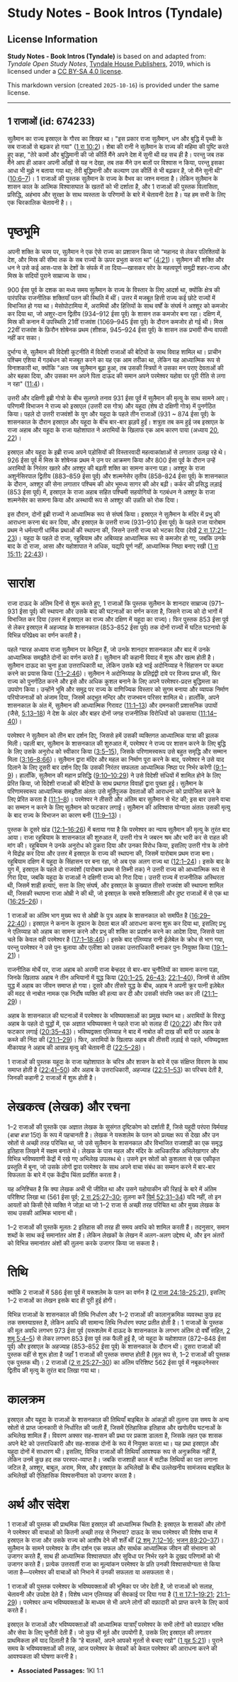 # Study Notes - Book Intros (Tyndale)

## License Information

**Study Notes - Book Intros (Tyndale)** is based on and adapted from: _Tyndale Open Study Notes_, [Tyndale House Publishers](https://tyndaleopenresources.com/), 2019, which is licensed under a [CC BY-SA 4.0 license](https://creativecommons.org/licenses/by-sa/4.0/legalcode.en).

This markdown version (created `2025-10-16`) is provided under the same license.



--------------------------------

## 1 राजाओं (id: 674233)

सुलैमान का राज्य इस्राएल के गौरव का शिखर था। "इस प्रकार राजा सुलैमान, धन और बुद्धि में पृथ्वी के सब राजाओं से बढ़कर हो गया" ([1 रा 10:2](https://ref.ly/1Kgs10:23))। शेबा की रानी ने सुलैमान के राज्य की महिमा की पुष्टि करते हुए कहा, "तेरे कामों और बुद्धिमानी की जो कीर्ति मैंने अपने देश में सुनी थी वह सच ही है। परन्तु जब तक मैंने आप ही आकर अपनी आँखों से यह न देखा, तब तक मैंने उन बातों पर विश्वास न किया, परन्तु इसका आधा भी मुझे न बताया गया था; तेरी बुद्धिमानी और कल्याण उस कीर्ति से भी बढ़कर है, जो मैंने सुनी थी" ([10:6–7](https://ref.ly/1Kgs10:6-1Kgs10:7))। 1 राजाओं की पुस्तक सुलैमान के राज्य के वैभव का जश्न मनाता है। लेकिन सुलैमान के शासन काल के आत्मिक विश्वासघात के खतरों को भी दर्शाता है, और 1 राजाओं की पुस्तक विलासिता, प्रसिद्धि, अहंभाव और सुरक्षा के साथ व्यस्तता के परिणामों के बारे में चेतावनी देता है। यह हम सभी के लिए एक चिरकालिक चेतावनी है।।

पृष्ठभूमि
=========

अपनी शक्ति के चरम पर, सुलैमान ने एक ऐसे राज्य का प्रशासन किया जो “महानद से लेकर पलिश्तियों के देश, और मिस्र की सीमा तक के सब राज्यों के ऊपर प्रभुता करता था” ([4:21](https://ref.ly/1Kgs4:21))। सुलैमान की शक्ति और धन ने उसे कई आस\-पास के देशों के संपर्क में ला दिया—खासकर सोर के महत्वपूर्ण समुद्री शहर\-राज्य और मिस्र के सदियों पुराने साम्राज्य के साथ।

900 ईसा पूर्व के दशक का मध्य समय सुलैमान के राज्य के विस्तार के लिए आदर्श था, क्योंकि क्षेत्र की पारंपरिक राजनीतिक शक्तियाँ पतन की स्थिति में थीं। उत्तर में मजबूत हित्ती राज्य कई छोटे राज्यों में विभाजित हो गया था। मेसोपोटामिया में, अरामियों और हित्तियों के साथ वर्षों के संघर्ष ने अश्शूर को कमजोर कर दिया था, जो अशुर\-दान द्वितीय (934–912 ईसा पूर्व) के शासन तक कमजोर बना रहा। दक्षिण में, मिस्र की कनान में उपस्थिति 21वीं राजवंश (1069–945 ईसा पूर्व) के दौरान कमजोर हो गई थी। मिस्र 22वीं राजवंश के फ़िरौन शोषेनक प्रथम (शीशक, 945–924 ईसा पूर्व) के शासन तक प्रभावी सैन्य वापसी नहीं कर सका।

दुर्भाग्य से, सुलैमान की विदेशी कूटनीति में विदेशी राजाओं की बेटियों के साथ विवाह शामिल था। प्राचीन पश्चिम एशिया में गठबंधन को मजबूत करने का यह एक आम तरीका था, लेकिन यह आध्यात्मिक रूप से विनाशकारी था, क्योंकि "अतः जब सुलैमान बूढ़ा हुआ, तब उसकी स्त्रियों ने उसका मन पराए देवताओं की ओर बहका दिया, और उसका मन अपने पिता दाऊद की समान अपने परमेश्वर यहोवा पर पूरी रीति से लगा न रहा" ([11:4](https://ref.ly/1Kgs11:4))।

उत्तरी और दक्षिणी इब्री गोत्रो के बीच सुलगते तनाव 931 ईसा पूर्व में सुलैमान की मृत्यु के साथ सामने आए। परिणामी विभाजन ने राज्य को इस्राएल (उत्तरी दस गोत्र) और यहूदा (शेष दो दक्षिणी गोत्र) में पुनर्गठित किया। पहले दो उत्तरी राजवंशों के युग और यहूदा के पहले तीन राजाओं (931 \~ 874 ईसा पूर्व) के शासनकाल के दौरान इस्राएल और यहूदा के बीच बार\-बार झड़पें हुईं। शत्रुता तब कम हुई जब इस्राएल के राजा अहाब और यहूदा के राजा यहोशापात ने अरामियों के खिलाफ एक आम कारण पाया (अध्याय [20](https://ref.ly/1Kgs20:1-1Kgs20:43), [22](https://ref.ly/1Kgs22:1-1Kgs22:53))।

इस्राएल और यहूदा के इब्री राज्य अपने पड़ोसियों की विस्तारवादी महत्वाकांक्षाओं से लगातार उलझ रहे थे। 926 ईसा पूर्व में मिस्र के शोषेनक प्रथम ने उन पर आक्रमण किया और 800 ईसा पूर्व के दौरान उन्हें अरामियों के निरंतर खतरे और अश्शूर की बढ़ती शक्ति का सामना करना पड़ा। अश्शूर के राजा अशुर्नसिरपाल द्वितीय (883–859 ईसा पूर्व) और शल्मनेसेर तृतीय (858–824 ईसा पूर्व) के शासनकाल के दौरान, अश्शूर की सेना लगातार पश्चिम की ओर भूमध्य सागर की ओर बढ़ी। कर्कर की प्रसिद्ध लड़ाई (853 ईसा पूर्व) में, इस्राएल के राजा अहाब सहित पश्चिमी सहयोगियों के गठबंधन ने अश्शूर के राजा शल्मनेसेर का सामना किया और अस्थायी रूप से अश्शूर की उन्नति को रोक दिया।

इस दौरान, दोनों इब्री राज्यों ने आध्यात्मिक रूप से संघर्ष किया। इस्राएल ने सुलैमान के मंदिर में प्रभु की आराधना करना बंद कर दिया, और इस्राएल के उत्तरी राज्य (931–910 ईसा पूर्व) के पहले राजा यारोबाम प्रथम ने धर्मत्यागी धार्मिक प्रथाओं की स्थापना की, जिसने उत्तरी राज्य को भटका दिया (देखें [2 रा 17:21–23](https://ref.ly/2Kgs17:21-2Kgs17:23))। यहूदा के पहले दो राजा, रहूबियाम और अबिय्याह आध्यात्मिक रूप से कमजोर हो गए, जबकि उनके बाद के दो राजा, आसा और यहोशापात ने अधिक, यद्यपि पूर्ण नहीं, आध्यात्मिक निष्ठा बनाए रखी ([1 रा 15:11](https://ref.ly/1Kgs15:11); [22:43](https://ref.ly/1Kgs22:43))।

सारांश
======

राजा दाऊद के अंतिम दिनों से शुरू करते हुए, 1 राजाओं कि पुस्तक सुलैमान के शानदार साम्राज्य (971–931 ईसा पूर्व) की स्थापना और उसके बाद की घटनाओं का वर्णन करता है, जिसने राज्य को दो भागों में विभाजित कर दिया (उत्तर में इस्राएल का राज्य और दक्षिण में यहूदा का राज्य)। फिर पुस्तक 853 ईसा पूर्व से लेकर इस्राएल में अहज्याह के शासनकाल (853–852 ईसा पूर्व) तक दोनों राज्यों में घटित घटनावो के विभिन्न परिप्रेक्ष्य का वर्णन करती है।

पहले ग्यारह अध्याय राजा सुलैमान पर केन्द्रित हैं, जो उनके शानदार शासनकाल और बाद में उनके आध्यात्मिक समझौते दोनों का वर्णन करते हैं। सुलैमान की कहानी विवाद में शुरू और खत्म होती है। सुलैमान दाऊद का चुना हुआ उत्तराधिकारी था, लेकिन उसके बड़े भाई अदोनिय्याह ने सिंहासन पर कब्ज़ा करने का प्रयास किया ([1:1–2:46](https://ref.ly/1Kgs1:1-1Kgs2:46))। सुलैमान ने अदोनिय्याह के प्रतिद्वंद्वी दावे पर विजय प्राप्त की, फिर राज्य को पुनर्गठित करने और इसे और अधिक कुशल बनाने के लिए अपने परमेश्वर\-प्रदत्त बुद्धिमत्ता का उपयोग किया। उन्होंने भूमि और समुद्र पर राज्य के वाणिज्यिक विस्तार को सुगम बनाया और व्यापक निर्माण परियोजनाओं को अंजाम दिया, जिसमें अद्भुत मन्दिर और राजभवन परिसर शामिल थे। हालाँकि, अपने शासनकाल के अंत में, सुलैमान की आध्यात्मिक गिरावट ([11:1–13](https://ref.ly/1Kgs11:1-1Kgs11:13)) और दमनकारी प्रशासनिक उपायों (जैसे, [5:13–18](https://ref.ly/1Kgs5:13-1Kgs5:18)) ने देश के अंदर और बाहर दोनों जगह राजनीतिक विरोधियों को उकसाया ([11:14–40](https://ref.ly/1Kgs11:14-1Kgs11:40))।

परमेश्वर ने सुलैमान को तीन बार दर्शन दिए, जिससे हमें उसकी व्यक्तिगत आध्यात्मिक यात्रा की झलक मिली। पहली बार, सुलैमान के शासनकाल की शुरुआत में, परमेश्वर ने राज्य पर शासन करने के लिए बुद्धि के लिए उसके अनुरोध को स्वीकार किया ([3:5–15](https://ref.ly/1Kgs3:5-1Kgs3:15)), जिसके परिणामस्वरूप उसे बहुत समृद्धि और सम्मान मिला ([3:16–8:66](https://ref.ly/1Kgs3:16-1Kgs8:66))। सुलैमान द्वारा मंदिर और महल का निर्माण पूरा करने के बाद, परमेश्वर ने उसे याद दिलाने के लिए दूसरी बार दर्शन दिए कि उसकी निरंतर सफलता आध्यात्मिक निष्ठा पर निर्भर करेगी ([9:1–9](https://ref.ly/1Kgs9:1-1Kgs9:9))। हालाँकि, सुलैमान की महान प्रसिद्धि ([9:10–10:29](https://ref.ly/1Kgs9:10-1Kgs10:29)) ने उसे विदेशी संधियों में शामिल होने के लिए प्रेरित किया, जो विदेशी राजाओं की बेटियों के साथ प्रथागत विवाहों द्वारा पुख्ता हुई। सुलैमान के परिणामस्वरूप आध्यात्मिक समझौता अंततः उसे मूर्तिपूजक देवताओं की आराधना को प्रायोजित करने के लिए प्रेरित करता है ([11:1–8](https://ref.ly/1Kgs11:1-1Kgs11:8))। परमेश्वर ने तीसरी और अंतिम बार सुलैमान से भेंट की; इस बार उसने वाचा का सम्मान न करने के लिए सुलैमान को फटकार लगाई। सुलैमान की अविश्वास योग्यता अंततः उसकी मृत्यु के बाद राज्य के विभाजन का कारण बनी ([11:9–13](https://ref.ly/1Kgs11:9-1Kgs11:13))।

पुस्तक के दूसरे खंड ([12:1–16:26](https://ref.ly/1Kgs12:1-1Kgs16:26)) में बताया गया है कि परमेश्वर का न्याय सुलैमान की मृत्यु के तुरंत बाद आया। राजा रहूबियाम के शासनकाल की शुरुआत में, उत्तरी गोत्र ने जबरन श्रम और भारी कर से राहत की मांग की। रहूबियाम ने उनके अनुरोध को ठुकरा दिया और उनका विरोध किया, इसलिए उत्तरी गोत्र के लोगो ने विद्रोह कर दिया और उत्तर में इस्राएल के राज्य की स्थापना की, जिसमें यारोबाम प्रथम राजा बना। रहूबियाम दक्षिण में यहूदा के सिंहासन पर बना रहा, जो अब एक अलग राज्य था ([12:1–24](https://ref.ly/1Kgs12:1-1Kgs12:24))। इसके बाद के युग में, इस्राएल के पहले दो राजवंशों (यारोबाम प्रथम से तिब्नी तक) ने उत्तरी राज्य को आध्यात्मिक रूप से गिरा दिया, जबकि यहूदा के राजाओं ने दक्षिणी राज्य को गिरा दिया। उत्तरी राज्य में राजनीतिक अस्थिरता थी, जिसमें शाही हत्याएं, सत्ता के लिए संघर्ष, और इस्राएल के कुख्यात तीसरे राजवंश की स्थापना शामिल थी, जिसकी स्थापना राजा ओम्री ने की थी, जो इस्राएल के सबसे शक्तिशाली और दुष्ट राजाओं में से एक था ([16:25–26](https://ref.ly/1Kgs16:25-1Kgs16:26))।

1 राजाओं का अंतिम भाग मुख्य रूप से ओम्री के पुत्र अहाब के शासनकाल को समर्पित है ([16:29–22:40](https://ref.ly/1Kgs16:29-1Kgs22:40))। इस्राएल ने कनान के तूफान के देवता बाल की आराधना करना शुरू कर दिया था, इसलिए प्रभु ने एलिय्याह को अहाब का सामना करने और प्रभु की शक्ति का प्रदर्शन करने का आदेश दिया, जिससे पता चले कि केवल वही परमेश्वर है ([17:1–18:46](https://ref.ly/1Kgs17:1-1Kgs18:46))। इसके बाद एलिय्याह रानी ईज़ेबेल के क्रोध से भाग गया, परन्तु परमेश्वर ने उसे पुनः बुलाया और एलीशा को उसका उत्तराधिकारी बनाकर पुनः नियुक्त किया ([19:1–21](https://ref.ly/1Kgs19:1-1Kgs19:21))।

राजनीतिक मोर्चे पर, राजा अहाब को अरामी राजा बेन्हदद से बार\-बार चुनौतियों का सामना करना पड़ा, जिनके खिलाफ अहाब ने तीन अभियानों में युद्ध किया ([20:1–25](https://ref.ly/1Kgs20:1-1Kgs20:25), [26–43](https://ref.ly/1Kgs20:26-1Kgs20:43); [22:1–40](https://ref.ly/1Kgs22:1-1Kgs22:40)), जिनमें से अंतिम युद्ध में अहाब का जीवन समाप्त हो गया। दूसरे और तीसरे युद्ध के बीच, अहाब ने अपनी क्रूर पत्नी इज़ेबेल की मदद से नाबोत नामक एक निर्दोष व्यक्ति की हत्या कर दी और उसकी संपत्ति जब्त कर ली ([21:1–29](https://ref.ly/1Kgs21:1-1Kgs21:29))। 

अहाब के शासनकाल की घटनाओं में परमेश्वर के भविष्यवक्ताओं का प्रमुख स्थान था। अरामियों के विरुद्ध अहाब के पहले दो युद्धों में, एक अज्ञात भविष्यवक्ता ने पहले राजा को सलाह दी ([20:22](https://ref.ly/1Kgs20:22)) और फिर उसे फटकार लगाई ([20:35–43](https://ref.ly/1Kgs20:35-1Kgs20:43))। भविष्यद्वक्ता एलिय्याह ने बाद में नाबोत की दाख की बारी पर अहाब के कब्जे की निंदा की ([21:1–29](https://ref.ly/1Kgs21:1-1Kgs21:29))। फिर, अरामियों के खिलाफ अहाब की तीसरी लड़ाई से पहले, भविष्यद्वक्ता मीकायाह ने अहाब की आसन्न मृत्यु की चेतावनी दी ([22:5–28](https://ref.ly/1Kgs22:5-1Kgs22:28))। 

1 राजाओं की पुस्तक यहूदा के राजा यहोशापात के चरित्र और शासन के बारे में एक संक्षिप्त विवरण के साथ समाप्त होती है ([22:41–50](https://ref.ly/1Kgs22:41-1Kgs22:50)) और अहाब के उत्तराधिकारी, अहज्याह ([22:51–53](https://ref.ly/1Kgs22:51-1Kgs22:53)) का परिचय देती है, जिनकी कहानी 2 राजाओं में शुरू होती है।

लेखकत्व (लेखक) और रचना
======================

1–2 राजाओं की पुस्तकें एक अज्ञात लेखक के सुसंगत दृष्टिकोण को दर्शाती हैं, जिसे यहूदी परंपरा यिर्मयाह (*बाबा बत्रा* 15ए) के रूप में पहचानती है। लेखक ने यरूशलेम के पतन को प्रत्यक्ष रूप से देखा और उन स्रोतों से अच्छी तरह परिचित था, जो उसे सुलैमान के शासनकाल और विभाजित राजशाही का एक समृद्ध इतिहास लिखने में सक्षम बनाते थे। लेखक के पास महल और मंदिर के आधिकारिक अभिलेखागार और विभिन्न भविष्यवाणी केंद्रों में रखे गए अभिलेख उपलब्ध थे। उसने इन स्रोतों को कुशलता से एक एकीकृत प्रस्तुति में बुना, जो उसके लोगों द्वारा परमेश्वर के साथ अपने वाचा संबंध का सम्मान करने में बार\-बार विफलता के बारे में एक केंद्रीय चिंता प्रदर्शित करता है।

यह अनिश्चित है कि क्या लेखक अभी भी जीवित था और उसने यहोयाकीन की रिहाई के बारे में अंतिम परिशिष्ट लिखा था (561 ईसा पूर्व; [2 रा 25:27–30](https://ref.ly/2Kgs25:27-2Kgs25:30); तुलना करें [यिर्म 52:31–34](https://ref.ly/Jer52:31-Jer52:34)) यदि नहीं, तो इन आयतों को किसी ऐसे व्यक्ति ने जोड़ा था जो 1–2 राजा से अच्छी तरह परिचित था और मुख्य लेखक के साथ उसकी आत्मिक भावना थी।

1–2 राजाओं की पुस्तकें मूलतः 2 इतिहास की तरह ही समय अवधि को शामिल करती हैं। तदनुसार, समान शब्दों के साथ कई समानांतर अंश हैं। लेकिन लेखकों के लेखन में अलग\-अलग उद्देश्य थे, और इन अंतरों को विभिन्न समानांतर अंशों की तुलना करके उजागर किया जा सकता है।

तिथि
====

क्योंकि 2 राजाओं में 586 ईसा पूर्व में यरूशलेम के पतन का वर्णन है ([2 राजा 24:18–25:21](https://ref.ly/2Kgs24:18-2Kgs25:21)), इसलिए 1–2 राजाओं का लेखन इसके बाद ही पूरी हुई होगी।

विभिन्न राजाओं के शासनकाल की तिथि निर्धारण और 1–2 राजाओं की कालानुक्रमिक व्यवस्था कुछ हद तक समस्याग्रस्त है, लेकिन अवधि की सामान्य तिथि निर्धारण स्पष्ट प्रतीत होती है। 1 राजाओं के पुस्तक की मूल अवधि लगभग 973 ईसा पूर्व (यरूशलेम में दाऊद के शासनकाल के लगभग अंतिम दो वर्षों सहित, [2 शमू 5:4–5](https://ref.ly/2Sam5:4-2Sam5:5)) से लेकर लगभग 853 ईसा पूर्व तक फैली हुई है, जो यहूदा के यहोशापात (872–848 ईसा पूर्व) और इस्राएल के अहज्याह (853–852 ईसा पूर्व) के शासनकाल के दौरान थी। दूसरा राजाओं की पुस्तक वहीं से शुरू होता है जहाँ 1 राजाओं की पुस्तक समाप्त होती है (मूल रूप से, 1–2 राजाओं की पुस्तक एक पुस्तक थी)। 2 राजाओं ([2 रा 25:27–30](https://ref.ly/2Kgs25:27-2Kgs25:30)) का अंतिम परिशिष्ट 562 ​​ईसा पूर्व में नबूकदनेस्सर द्वितीय की मृत्यु के तुरंत बाद लिखा गया था।

कालक्रम
=======

इस्राएल और यहूदा के राजाओं के शासनकाल की तिथियाँ बाइबिल के आंकड़ों की तुलना उस समय के अन्य स्रोतों से प्राप्त जानकारी से निर्धारित की जाती हैं, जिसमें ऐतिहासिक इतिहास और खगोलीय घटनाओं के अभिलेख शामिल हैं। विवरण अक्सर सह\-शासन की प्रथा पर प्रकाश डालता है, जिसके तहत एक शासक अपने बेटे को उत्तराधिकारी और सह\-शासक दोनों के रूप में नियुक्त करता था। यह प्रथा इस्राएल और यहूदा दोनों में साधारण थी। इसलिए, विभिन्न राजाओं की तिथियाँ आवश्यक रूप से अनुक्रमिक नहीं हैं, लेकिन उनमें कुछ हद तक परस्पर\-व्याप्त है। जबकि राजशाही काल में सटीक तिथियों का पता लगाना जटिल है, अश्शूर, बाबुल, अराम, मिस्र, और इस्राएल के अभिलेखों के बीच उल्लेखनीय सामंजस्य बाइबिल के अभिलेखों की ऐतिहासिक विश्वसनीयता को उजागर करता है।

अर्थ और संदेश
=============

1 राजाओं की पुस्तक की प्राथमिक चिंता इस्राएल की आध्यात्मिक स्थिति है: इस्राएल के शासकों और लोगों ने परमेश्वर की वाचाओं को कितनी अच्छी तरह से निभाया? दाऊद के साथ परमेश्वर की विशेष वाचा में इस्राएल के राजा और उसके राज्य को आशीष देने की शर्तें थीं ([2 शमू 7:12–16](https://ref.ly/2Sam7:12-2Sam7:16); [भजन 89:20–37](https://ref.ly/Ps89:20-Ps89:37))। सुलैमान के सामने परमेश्वर के तीन दर्शन एक सफल और सार्थक आध्यात्मिक जीवन की संभावना को उजागर करते हैं, साथ ही आध्यात्मिक विश्वासघात और सुविधा पर निर्भर रहने के दुखद परिणामों को भी उजागर करते हैं। प्रत्येक उत्तरवर्ती राजा का मूल्यांकन परमेश्वर के प्रति उनकी विश्वासयोग्यता से किया जाता है—परमेश्वर की वाचाओं को निभाने में उनकी सफलता या असफलता से। 

1 राजाओं की पुस्तक परमेश्वर के भविष्यवक्ताओं की भूमिका पर जोर देती है, जो राजाओं को सलाह, चेतावनी और उपदेश देते हैं। विशेष ध्यान एलिय्याह की सेवकाई पर दिया गया है ([1 रा 17:1–19:21](https://ref.ly/1Kgs17:1-1Kgs19:21); [21:1–29](https://ref.ly/1Kgs21:1-1Kgs21:29))। परमेश्वर अन्य भविष्यवक्ताओं के माध्यम से भी अपने लोगों की वफ़ादारी को प्राप्त करने के लिए कार्य करते हैं। 

इस्राएल के राजाओं और भविष्यवक्ताओं की आध्यात्मिक यात्राएँ परमेश्वर के सभी लोगों को वफ़ादार भक्ति और सेवा के लिए चुनौती देती हैं। जो कुछ भी मूर्त और उपयोगी है, उसके लिए इस्राएल की लगातार प्राथमिकता हमें याद दिलाती है कि “हे बालकों, अपने आपको मूरतों से बचाए रखो” ([1 यूह 5:21](https://ref.ly/1John5:21))। पुराने समय के भविष्यवक्ताओं की तरह, आज परमेश्वर के सेवकों को केवल परमेश्वर की आराधना करने की आवश्यकता की घोषणा करनी है।

* **Associated Passages:** 1KI 1:1

